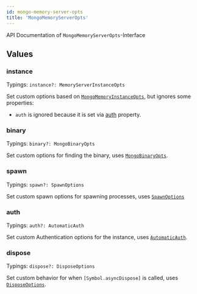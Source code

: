 ```yaml
---
id: mongo-memory-server-opts
title: 'MongoMemoryServerOpts'
---
```


API Documentation of `MongoMemoryServerOpts`-Interface

## Values

### instance

Typings: `instance?: MemoryServerInstanceOpts`

Set custom options based on [`MongoMemoryInstanceOpts`](./mongo-memory-instance-opts.md), but ignores some properties:

- `auth` is ignored because it is set via [auth](#auth) property.

### binary

Typings: `binary?: MongoBinaryOpts`

Set custom options for finding the binary, uses [`MongoBinaryOpts`](./mongo-binary-opts.md).

### spawn

Typings: `spawn?: SpawnOptions`

Set custom spawn options for spawning processes, uses [`SpawnOptions`](https://nodejs.org/api/child_process.html#child_processspawncommand-args-options)

### auth

Typings: `auth?: AutomaticAuth`

Set custom Authentication options for the instance, uses [`AutomaticAuth`](./mongo-memory-server-automaticauth.md).

### dispose

Typings: `dispose?: DisposeOptions`

Set custom behavior for when `[Symbol.asyncDispose]` is called, uses [`DisposeOptions`](./mongo-dispose-opts.md).
